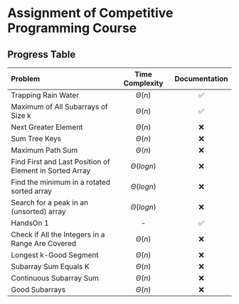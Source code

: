 # Assignment of Competitive Programming Course

## Progress Table

| Problem | Time Complexity | Documentation |
| :- | :-: | :-: |
| Trapping Rain Water | $\Theta(n)$ | :white_check_mark: |
| Maximum of All Subarrays of Size k | $\Theta(n)$ | :white_check_mark: |
| Next Greater Element | $\Theta(n)$ | :x: |
| Sum Tree Keys | $\Theta(n)$ | :x: |
| Maximum Path Sum | $\Theta(n)$ | :x: |
| Find First and Last Position of Element in Sorted Array | $\Theta(log{n})$ | :x: |
| Find the minimum in a rotated sorted array | $\Theta(log{n})$ | :x: |
| Search for a peak in an (unsorted) array | $\Theta(log{n})$ | :x: |
| HandsOn 1 | - | :white_check_mark: |
| Check if All the Integers in a Range Are Covered | $\Theta(n)$ | :x: |
| Longest k-Good Segment | $\Theta(n)$ | :x: |
| Subarray Sum Equals K | $\Theta(n)$ | :x: |
| Continuous Subarray Sum | $\Theta(n)$ | :x: |
| Good Subarrays | $\Theta(n)$ | :x: |